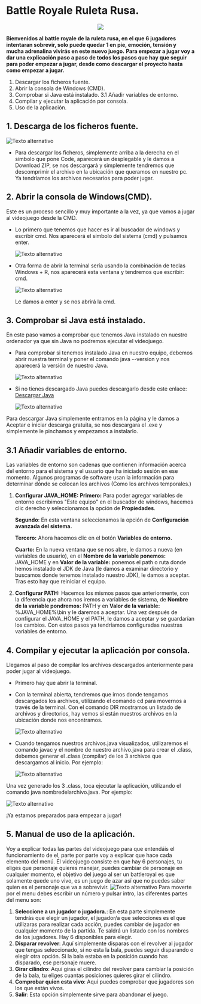 # Battle Royale Ruleta Rusa.
<div>
<p align="center">
<img src="https://laesferaquenogiramas.files.wordpress.com/2018/04/67.gif">
</p>
</div>

**Bienvenidos al battle royale de la ruleta rusa, en el que 6 jugadores intentaran sobrevir, solo puede quedar 1 en pie, emoción, tensión y mucha adrenalina vivirás en este nuevo juego.**
**Para empezar a jugar voy a dar una explicación paso a paso de todos los pasos que hay que seguir para poder empezar a jugar, desde como descargar el proyecto hasta como empezar a jugar.**
1. Descargar los ficheros fuente.
2. Abrir la consola de Windows (CMD).
3. Comprobar si Java está instalado.
3.1 Añadir variables de entorno.
5. Compilar y ejecutar la aplicación por consola.
6. Uso de la aplicación.
## 1. Descarga de los ficheros fuente.
![Texto alternativo](/Imagenes/imagen8.png)
* Para descargar los ficheros, simplemente arriba a la derecha en el símbolo que pone Code, aparecerá un desplegable y le damos a Download ZIP, se nos descargará y simplemente tendremos que descomprimir el archivo en la ubicación que queramos en nuestro pc. Ya tendríamos los archivos necesarios para poder jugar.
## 2. Abrir la consola de Windows(CMD).
Este es un proceso sencillo y muy importante a la vez, ya que vamos a jugar al videojuego desde la CMD.
* Lo primero que tenemos que hacer es ir al buscador de windows y escribir cmd. Nos aparecerá el símbolo del sistema (cmd) y pulsamos enter.

	![Texto alternativo](/Imagenes/imagen.png)

* Otra forma de abrir la terminal sería usando la combinación de teclas Windows + R, nos aparecerá esta ventana y tendremos que escribir: cmd.

	![Texto alternativo](/Imagenes/imagen2.png)
	
	Le damos a enter y se nos abrirá la cmd.
## 3. Comprobar si Java está instalado.
En este paso vamos a comprobar que tenemos Java instalado en nuestro ordenador ya que sin Java no podremos ejecutar el videojuego.
* Para comprobar si tenemos instalado Java en nuestro equipo, debemos abrir nuestra terminal y poner el comando java --version y nos aparecerá la versión de nuestro Java.

	![Texto alternativo](/Imagenes/imagen3.png)
* Si no tienes descargado Java puedes descargarlo desde este enlace: [Descargar Java](https://www.java.com/es/download/ie_manual.jsp?locale=es)

	![Texto alternativo](/Imagenes/imagen4.png)

Para descargar Java simplemente entramos en la página y le damos a Aceptar e iniciar descarga gratuita, se nos descargara el .exe y simplemente le pinchamos y empezamos a instalarlo.
## 3.1 Añadir variables de entorno.
Las variables de entorno son cadenas que contienen información acerca del entorno para el sistema y el usuario que ha iniciado sesión en ese momento. Algunos programas de software usan la información para determinar dónde se colocan los archivos (Como los archivos temporales.)
1. **Configurar JAVA_HOME:**
 **Primero:** Para poder agregar variables de entorno escribimos "Este equipo" en el buscador de windows, hacemos clic derecho y seleccionamos la opción de **Propiedades**.
 
	 **Segundo**: En esta ventana seleccionamos la opción de **Configuración avanzada del sistema.**
 
	 **Tercero:** Ahora hacemos clic en el botón **Variables de entorno.**
 
	 **Cuarto:** En la nueva ventana que se nos abre, le damos a nueva (en variables de usuario), en el **Nombre de la variable ponemos:** JAVA_HOME y en **Valor de la variable:** ponemos el path o ruta donde hemos instalado el JDK de Java (le damos a examinar directorio y buscamos donde tenemos instalado nuestro JDK), le damos a aceptar. Tras esto hay que reiniciar el equipo.
 2. **Configurar PATH:**
 Hacemos los mismos pasos que anteriormente, con la diferencia que ahora nos iremos a variables de sistema, de **Nombre de la variable pondremos:** PATH y en **Valor de la variable:** %JAVA_HOME%\bin y le daremos a aceptar.
 Una vez después de configurar el JAVA_HOME y el PATH, le damos a aceptar y se guardarían los cambios.
 Con estos pasos ya tendríamos configuradas nuestras variables de entorno.
## 4. Compilar y ejecutar la aplicación por 		          		consola.
Llegamos al paso de compilar los archivos descargados anteriormente para poder jugar al videojuego.
* Primero hay que abrir la terminal.
* Con la terminal abierta, tendremos que irnos donde tengamos descargados los archivos, utilizando el comando cd para movernos a través de la terminal. Con el comando DIR mostramos un listado de archivos y directorios, hay vemos si están nuestros archivos en la ubicación donde nos encontramos.

	![Texto alternativo](/Imagenes/imagen5.png)
* Cuando tengamos nuestros archivos.java visualizados, utilizaremos el comando javac y el nombre de nuestro archivo.java para crear el .class, debemos generar el .class (compilar) de los 3 archivos que descargamos al inicio. Por ejemplo: 

	![Texto alternativo](/Imagenes/imagen6.png)

Una vez generado los 3 .class, toca ejecutar la aplicación, utilizando el comando java nombredelarchivo.java. Por ejemplo:

![Texto alternativo](/Imagenes/imagen7.png)
	
¡Ya estamos preparados para empezar a jugar!
## 5. Manual de uso de la aplicación.
Voy a explicar todas las partes del videojuego para que entendáis el funcionamiento de el, parte por parte voy a explicar que hace cada elemento del menú. El videojuego consiste en que hay 6 personajes, tu eliges que personaje quieres manejar, puedes cambiar de personaje en cualquier momento, el objetivo del juego al ser un battleroyal es que solamente quede uno vivo, es un juego de azar así que no puedes saber quien es el personaje que va a sobrevivir.
	![Texto alternativo](/Imagenes/imagen7.png)
Para moverte por el menu debes escribir un número y pulsar intro, las diferentes partes del menu son:
1. **Seleccione a un jugador o jugadora.**:
En esta parte simplemente tendrás que elegir un jugador, el jugador/a que selecciones es el que utilizaras para realizar cada acción, puedes cambiar de jugador en cualquier momento de la partida. Te saldrá un listado con los nombres de los jugadores. Hay 6 disponibles para elegir.
2.  **Disparar revolver**:
Aquí simplemente disparas con el revolver al jugador que tengas seleccionado, si no esta la bala,  puedes seguir disparando o elegir otra opción. Si la bala estaba en la posición cuando has disparado, ese personaje muere.
3. **Girar cilindro**:
Aquí giras el cilindro del revolver para cambiar la posición de la bala, tu eliges cuantas posiciones quieres girar el cilindro.
4. **Comprobar quien esta vivo**:
Aquí puedes comprobar que jugadores son los que están vivos.
5. **Salir**:
Esta opción simplemente sirve para abandonar el juego.
